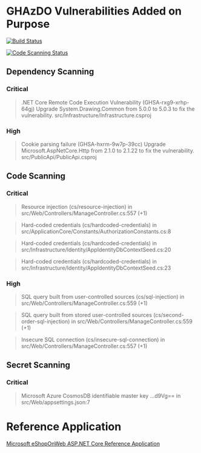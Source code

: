 # GHAzDO Vulnerabilities Added on Purpose

[![Build Status](https://dev.azure.com/xpirit/eShopOnWeb/_apis/build/status%2FeShopOnWeb-Build?branchName=main)](https://dev.azure.com/xpirit/eShopOnWeb/_build/latest?definitionId=746&branchName=main)

[![Code Scanning Status](https://dev.azure.com/xpirit/eShopOnWeb/_apis/build/status%2FeShopOnWeb-CodeScanning?branchName=main)](https://dev.azure.com/xpirit/eShopOnWeb/_build/latest?definitionId=747&branchName=main)

## Dependency Scanning

### Critical
> .NET Core Remote Code Execution Vulnerability (GHSA-rxg9-xrhp-64gj)
Upgrade System.Drawing.Common from 5.0.0 to 5.0.3 to fix the vulnerability.
src/Infrastructure/Infrastructure.csproj

### High
> Cookie parsing failure (GHSA-hxrm-9w7p-39cc)
Upgrade Microsoft.AspNetCore.Http from 2.1.0 to 2.1.22 to fix the vulnerability.
src/PublicApi/PublicApi.csproj


## Code Scanning

### Critical
> Resource injection (cs/resource-injection)
in src/Web/Controllers/ManageController.cs:557 (+1)

> Hard-coded credentials (cs/hardcoded-credentials)
in src/ApplicationCore/Constants/AuthorizationConstants.cs:8

> Hard-coded credentials (cs/hardcoded-credentials)
in src/Infrastructure/Identity/AppIdentityDbContextSeed.cs:20

> Hard-coded credentials (cs/hardcoded-credentials)
in src/Infrastructure/Identity/AppIdentityDbContextSeed.cs:23

### High
> SQL query built from user-controlled sources (cs/sql-injection)
in src/Web/Controllers/ManageController.cs:559 (+1)

> SQL query built from stored user-controlled sources (cs/second-order-sql-injection)
in src/Web/Controllers/ManageController.cs:559 (+1)

> Insecure SQL connection (cs/insecure-sql-connection)
in src/Web/Controllers/ManageController.cs:557 (+1)

## Secret Scanning

### Critical
> Microsoft Azure CosmosDB identifiable master key …d9Vg==
in src/Web/appsettings.json:7

# Reference Application
[Microsoft eShopOnWeb ASP.NET Core Reference Application](https://github.com/dotnet-architecture/eShopOnWeb) 
